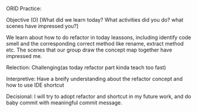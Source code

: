 ORID Practice:

Objective (O) [What did we learn today? What activities did you do? what scenes have impressed you?]

We learn about how to do refactor in today leassons, including identify code smell and the corresponding correct method like rename, extract method etc. The scenes that
our group draw the concept map together have impressed me.

Relection: Challenging(as today refactor part kinda teach too fast)

Interpretive: Have a breify understanding about the refactor concept and how to use IDE shortcut

Decisional: I will try to adopt refactor and shortcut in my future work, and do baby commit with meaningful commit message.
